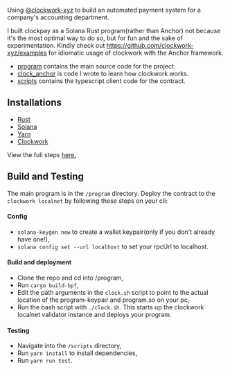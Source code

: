 Using [@clockwork-xyz](https://github.com/clockwork-xyz) to build an automated payment system for a company's accounting department. 

I built clockpay as a Solana Rust program(rather than Anchor) not because it's the most optimal way to do so, but for fun and the sake of experimentation. Kindly check out https://github.com/clockwork-xyz/examples for idiomatic usage of clockwork with the Anchor framework.

- [program](https://github.com/0xcrust/clockPay/tree/main/clock_anchor) contains the main source code for the project.
- [clock_anchor](https://github.com/0xcrust/clockPay/tree/main/program) is code I wrote to learn how clockwork works.
- [scripts](https://github.com/0xcrust/clockPay/tree/main/scripts) contains the typescript client code for the contract.

## Installations
- [Rust](https://www.rust-lang.org/tools/install)
- [Solana](https://docs.solana.com/cli/install-solana-cli-tools)
- [Yarn](https://yarnpkg.com/getting-started/install)
- [Clockwork](https://github.com/clockwork-xyz/clockwork)

View the full steps [here.](https://book.anchor-lang.com/getting_started/installation.html)

## Build and Testing
The main program is in the `/program` directory. 
Deploy the contract to the `clockwork localnet` by following these steps on your cli:

#### Config
- `solana-keygen new` to create a wallet keypair(only if you don't already have one!),
- `solana config set --url localhost` to set your rpcUrl to localhost.
#### Build and deployment
- Clone the repo and cd into /program,
- Run `cargo build-bpf`,
- Edit the path arguments in the `clock.sh` script to point to the actual location of the program-keypair and program.so on your pc,
- Run the bash script with `./clock.sh`. This starts up the clockwork localnet validator instance and deploys your program.
#### Testing
- Navigate into the `/scripts` directory,
- Run `yarn install` to install dependencies,
- Run `yarn run test`.










